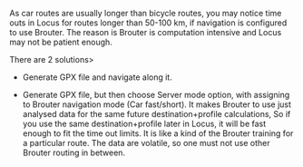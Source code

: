 As car routes are usually longer than bicycle routes, you may notice time outs in Locus for routes longer than 50-100 km, if navigation is configured to use Brouter. The reason is Brouter is computation intensive and Locus may not be patient enough.

There are 2 solutions>

- Generate GPX file and navigate along it.

- Generate GPX file, but then choose Server mode option, with assigning to Brouter navigation mode (Car fast/short).
It makes Brouter to use just analysed data for the same future destination+profile calculations, So if you use the same destination+profile later in Locus, it will be fast enough to fit the time out limits. It is like a kind of the Brouter training for a particular route.  The data are volatile, so one must not use other Brouter routing in between.


